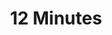---
title: "12 Minutes"
poster: /assets/images/games/12minutes.jpg
rating: 6
year: 2021
description:
infolink: https://store.steampowered.com/app/1097200/Twelve_Minutes/
---